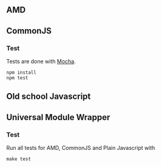 ## AMD


## CommonJS

### Test

Tests are done with [Mocha](http://visionmedia.github.io/mocha/).

    npm install
    npm test

## Old school Javascript


## Universal Module Wrapper

### Test

Run all tests for AMD, CommonJS and Plain Javascript with

    make test




